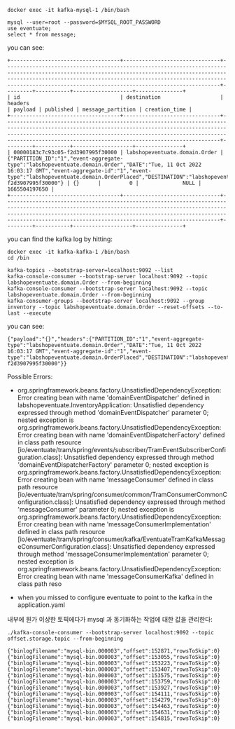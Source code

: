 ```
docker exec -it kafka-mysql-1 /bin/bash

mysql --user=root --password=$MYSQL_ROOT_PASSWORD
use eventuate;
select * from message;
```

you can see:
```
+-----------------------------------+-------------------------------+---------------------------------------------------------------------------------------------------------------------------------------------------------------------------------------------------------------------------------------------------------------------------------------+---------+-----------+-------------------+---------------+
| id                                | destination                   | headers                                                                                                                                                                                                                                                                               | payload | published | message_partition | creation_time |
+-----------------------------------+-------------------------------+---------------------------------------------------------------------------------------------------------------------------------------------------------------------------------------------------------------------------------------------------------------------------------------+---------+-----------+-------------------+---------------+
| 00000183c7c93c05-f2d3907995f30000 | labshopeventuate.domain.Order | {"PARTITION_ID":"1","event-aggregate-type":"labshopeventuate.domain.Order","DATE":"Tue, 11 Oct 2022 16:03:17 GMT","event-aggregate-id":"1","event-type":"labshopeventuate.domain.OrderPlaced","DESTINATION":"labshopeventuate.domain.Order","ID":"00000183c7c93c05-f2d3907995f30000"} | {}      |         0 |              NULL | 1665504197650 |
+-----------------------------------+-------------------------------+---------------------------------------------------------------------------------------------------------------------------------------------------------------------------------------------------------------------------------------------------------------------------------------+---------+-----------+-------------------+---------------+
```

you can find the kafka log by hitting:

```
docker exec -it kafka-kafka-1 /bin/bash
cd /bin

kafka-topics --bootstrap-server=localhost:9092 --list
kafka-console-consumer --bootstrap-server localhost:9092 --topic labshopeventuate.domain.Order --from-beginning
kafka-console-consumer --bootstrap-server localhost:9092 --topic labshopeventuate.domain.Order --from-beginning
kafka-consumer-groups --bootstrap-server localhost:9092 --group inventory --topic labshopeventuate.domain.Order --reset-offsets --to-last --execute
```

you can see:
```
{"payload":"{}","headers":{"PARTITION_ID":"1","event-aggregate-type":"labshopeventuate.domain.Order","DATE":"Tue, 11 Oct 2022 16:03:17 GMT","event-aggregate-id":"1","event-type":"labshopeventuate.domain.OrderPlaced","DESTINATION":"labshopeventuate.domain.Order","ID":"00000183c7c93c05-f2d3907995f30000"}}
```


Possible Errors:

- org.springframework.beans.factory.UnsatisfiedDependencyException: Error creating bean with name 'domainEventDispatcher' defined in labshopeventuate.InventoryApplication: Unsatisfied dependency expressed through method 'domainEventDispatcher' parameter 0; nested exception is org.springframework.beans.factory.UnsatisfiedDependencyException: Error creating bean with name 'domainEventDispatcherFactory' defined in class path resource [io/eventuate/tram/spring/events/subscriber/TramEventSubscriberConfiguration.class]: Unsatisfied dependency expressed through method 'domainEventDispatcherFactory' parameter 0; nested exception is org.springframework.beans.factory.UnsatisfiedDependencyException: Error creating bean with name 'messageConsumer' defined in class path resource [io/eventuate/tram/spring/consumer/common/TramConsumerCommonConfiguration.class]: Unsatisfied dependency expressed through method 'messageConsumer' parameter 0; nested exception is org.springframework.beans.factory.UnsatisfiedDependencyException: Error creating bean with name 'messageConsumerImplementation' defined in class path resource [io/eventuate/tram/spring/consumer/kafka/EventuateTramKafkaMessageConsumerConfiguration.class]: Unsatisfied dependency expressed through method 'messageConsumerImplementation' parameter 0; nested exception is org.springframework.beans.factory.UnsatisfiedDependencyException: Error creating bean with name 'messageConsumerKafka' defined in class path reso

- when you missed to configure eventuate to point to the kafka in the application.yaml



내부에 뭔가 이상한 토픽에다가 mysql 과 동기화하는 작업에 대한 값을 관리한다:
```
./kafka-console-consumer --bootstrap-server localhost:9092 --topic offset.storage.topic --from-beginning

{"binlogFilename":"mysql-bin.000003","offset":152871,"rowsToSkip":0}
{"binlogFilename":"mysql-bin.000003","offset":153055,"rowsToSkip":0}
{"binlogFilename":"mysql-bin.000003","offset":153223,"rowsToSkip":0}
{"binlogFilename":"mysql-bin.000003","offset":153407,"rowsToSkip":0}
{"binlogFilename":"mysql-bin.000003","offset":153575,"rowsToSkip":0}
{"binlogFilename":"mysql-bin.000003","offset":153759,"rowsToSkip":0}
{"binlogFilename":"mysql-bin.000003","offset":153927,"rowsToSkip":0}
{"binlogFilename":"mysql-bin.000003","offset":154111,"rowsToSkip":0}
{"binlogFilename":"mysql-bin.000003","offset":154279,"rowsToSkip":0}
{"binlogFilename":"mysql-bin.000003","offset":154463,"rowsToSkip":0}
{"binlogFilename":"mysql-bin.000003","offset":154631,"rowsToSkip":0}
{"binlogFilename":"mysql-bin.000003","offset":154815,"rowsToSkip":0}
```